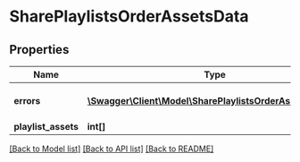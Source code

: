 # SharePlaylistsOrderAssetsData

## Properties
Name | Type | Description | Notes
------------ | ------------- | ------------- | -------------
**errors** | [**\Swagger\Client\Model\SharePlaylistsOrderAssetsErrors[]**](SharePlaylistsOrderAssetsErrors.md) | Errors during process | 
**playlist_assets** | **int[]** |  | 

[[Back to Model list]](../README.md#documentation-for-models) [[Back to API list]](../README.md#documentation-for-api-endpoints) [[Back to README]](../README.md)


